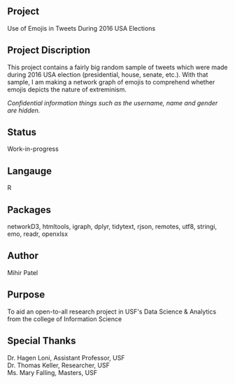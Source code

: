 Project
--------
Use of Emojis in Tweets During 2016 USA Elections

Project Discription
--------------------
This project contains a fairly big random sample of tweets which were made during 2016 USA election (presidential, house, senate, etc.). With that sample, I am making a network graph of emojis to comprehend whether emojis depicts the nature of extreminism.  

*Confidential information things such as the username, name and gender are hidden.*

Status
-------
Work-in-progress

Langauge
---------
R

Packages
--------
networkD3, htmltools, igraph, dplyr, tidytext, rjson, remotes, utf8, stringi, emo, readr, openxlsx

Author
------
Mihir Patel

Purpose
-------
To aid an open-to-all research project in USF's Data Science & Analytics from the college of Information Science

Special Thanks
---------------
Dr. Hagen Loni, Assistant Professor, USF  
Dr. Thomas Keller, Researcher, USF  
Ms. Mary Falling, Masters, USF  

